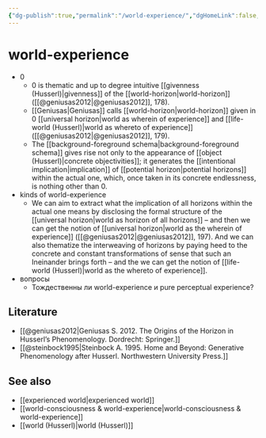 ```yaml
---
{"dg-publish":true,"permalink":"/world-experience/","dgHomeLink":false,"dgPassFrontmatter":false}
---
```


# world-experience
- 0
	- 0 is thematic and up to degree intuitive [[givenness (Husserl)|givenness]] of the [[world-horizon|world-horizon]] ([[@geniusas2012|@geniusas2012]], 178).
	- [[Geniusas|Geniusas]] calls [[world-horizon|world-horizon]] given in 0 [[universal horizon|world as wherein of experience]] and [[life-world (Husserl)|world as whereto of experience]] ([[@geniusas2012|@geniusas2012]], 179).
	- The [[background-foreground schema|background-foreground schema]] gives rise not only to the appearance of [[object (Husserl)|concrete objectivities]]; it generates the [[intentional implication|implication]] of [[potential horizon|potential horizons]] within the actual one, which, once taken in its concrete endlessness, is nothing other than 0.
- kinds of world-experience
	- We can aim to extract what the implication of all horizons within the actual one means by disclosing the formal structure of the [[universal horizon|world as horizon of all horizons]] – and then we can get the notion of [[universal horizon|world as the wherein of experience]] ([[@geniusas2012|@geniusas2012]], 197). And we can also thematize the interweaving of horizons by paying heed to the concrete and constant transformations of sense that such an Ineinander brings forth – and the we can get the notion of [[life-world (Husserl)|world as the whereto of experience]].
- вопросы
	- Тождественны ли world-experience и pure perceptual experience?


## Literature
- [[@geniusas2012|Geniusas S. 2012. The Origins of the Horizon in Husserl’s Phenomenology. Dordrecht: Springer.]]
- [[@steinbock1995|Steinbock A. 1995. Home and Beyond: Generative Phenomenology after Husserl. Northwestern University Press.]]


## See also
- [[experienced world|experienced world]]
- [[world-consciousness & world-experience|world-consciousness & world-experience]]
- [[world (Husserl)|world (Husserl)]]
